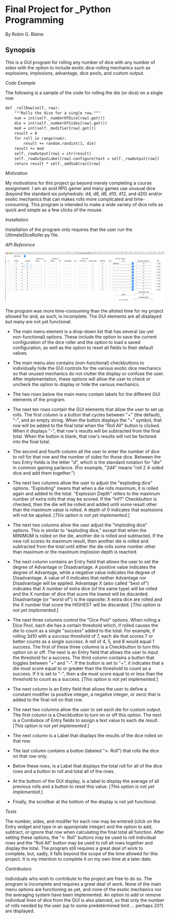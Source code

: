 # Final Project for _Python Programming

By Robin G. Blaine

## Synopsis

This is a GUI program for rolling any number of dice with any number of sides with the option to include exotic dice-rolling mechanics such as explosions, implosions, advantage, dice pools, and custom output.

*Code Example*

The following is a sample of the code for rolling the die (or dice) on a single row:

    def _rollRow(self, row):
        """Rolls the dice for a single row."""
        num = int(self._numberOfDice[row].get())
        die = int(self._numberOfSides[row].get())
        mod = int(self._modifier[row].get())
        result = 0
        for roll in range(num):
            result += random.randint(1, die)
        result += mod
        self._rowOutput[row] = str(result)
        self._rowOutputLabel[row].configure(text = self._rowOutput[row])
        return result * self._addSubtract[row]

*Motivation*

My motivations for this project go beyond merely completing a course assignment. I am an avid RPG gamer and many games use unusual dice (beyond the standard six polyhedrals: d4, d6, d8, d10, d12, and d20) and/or exotic mechanics that can makes rolls more complicated and time-consuming.  This program is intended to make a wide variety of dice rolls as quick and simple as a few clicks of the mouse.

*Installation*

Installation of the program only requires that the user run the UltimateDiceRoller.py file.

*API Reference*

![sreenshot](https://github.com/Blaine-Rob5000/STECH-Python/blob/_Python-Final-Project-Code/GUI.png)

The program was more time-consuming than the alloted time for my project allowed for and, as such, is incomplete.  The GUI elements are all displayed but many are not yet functional.  

- The main menu element is a drop-down list that has several (as-yet non-functional) options.  These include the option to save the current configuration of the dice roller and the option to load a saved configuration, as well as the option to reset all fields to their default values.

- The main menu also contains (non-functional) checkbuttons to individually hide the GUI controls for the various exotic dice mechanics so that unused mechanics do not clutter the display or confuse the user.  After implementation, these options will allow the user to check or uncheck the option to display or hide the various mechanics.

- The two rows below the main menu contain labels for the different GUI elements of the program.

- The next ten rows contain the GUI elements that allow the user to set up rolls.  The first column is a button that cycles between "+" (the default), "-", and an empty string.  When the button displays the "+" symbol, that row will be added to the final total when the "Roll All" button is clicked.  When it displays "-", that row's results will be subtracted from the final total.  When the button is blank, that row's results will not be factored into the final total.

- The second and fourth column all the user to enter the number of dice to roll for that row and the number of sides for those dice.  Between the two Entry fields is the letter "d", which is the standard notation for "die" in common gaming parlance.  (For example, "2d4" means "roll 2 4-sided dice and add them together.")

- The next two columns allow the user to adjust the "exploding dice" options.  "Exploding" means that when a die rolls maximum, it is rolled again and added to the total.  "Explosion Depth" refers to the maximum number of extra rolls that may be scored.  If the "Inf?" Checkbutton is checked, then the die will be rolled and added until some result other than the maximum value is rolled.  A depth of 0 indicates that explosions will not be applied.
[*This option is not yet implemented.*]

- The next two columns allow the user adjust the "imploding dice" options.  This is similar to "exploding dice," except that when the MINIMUM is rolled on the die, another die is rolled and subtracted.  If the new roll scores its maximum result, then another die is rolled and subtracted from the total until either the die rolls some number other than maximum or the maximum implosion depth is reached.

- The next column contains an Entry field that allows the user to set the degree of Advantage or Disadvantage.  A positive value indicates the degree of Advantage, while a negative value indicates the degree of Disadvantage.  A value of 0 indicates that neither Advantage nor Disadvantage will be applied.  Advantage X (also called "best of") indicates that X number of extra dice (of the same type) will be rolled and the X number of dice that score the lowest will be discarded.  Disadvantage (or "worst of") is the opposite:  X extra dice are rolled and the X number that score the HIGHEST will be discarded.
[*This option is not yet implemented.*]
 
- The next three columns control the "Dice Pool" options.  When rolling a Dice Pool, each die has a certain threshold which, if rolled causes the die to count as a single "success" added to the total.  For example, if rolling 3d10 with a success threshold of 7, each die that scores 7 or better counts as a single success.  A roll of 4, 5, and 8 would equal 1 success.  The first of these three columns is a Checkbutton to turn this option on or off.  The next is an Entry field that allows the user to input the threshold for a success.  The third column contains a button that toggles between "+" and "-".  If the button is set to "+", it indicates that a die must score equal to or greater than the threshold to count as a success.  If it is set to "-", then a die must score equal to or less than the threshold to count as a success.
[*This option is not yet implemented.*]
 
- The next column is an Entry field that allows the user to define a constant modifier (a positive integer, a negative integer, or zero) that is added to the final roll on that row.
 
- The next two columns allow the user to set each die for custom output.  The first column is a Checkbutton to turn on or off this option.  The next is a Combobox of Entry fields to assign a text value to each die result.
[*This option is not yet implemented.*]

- The next column is a Label that displays the results of the dice rolled on that row.

- The last column contains a button (labeled "<- Roll") that rolls the dice on that row only.

- Below these rows, is a Label that displays the total roll for all of the dice rows and a button to roll and total all of the rows.

- At the bottom of the GUI display, is a label to display the average of all previous rolls and a button to reset this value.
[*This option is not yet implemented.*]

- Finally, the scrollbar at the bottom of the display is not yet functional.


*Tests*

The number, sides, and modifer for each row may be entered (click on the Entry widget and type in an appropriate integer) and the option to add, subtract, or ignore that row when calculating the final total all function.  After setting these options, the "<- Roll" buttons may be used to roll individual rows and the "Roll All" button may be used to roll all rows together and display the total.  The program still requires a great deal of work to complete, but, sadly, it falls beyond the scope of the time allowed for this project.  It is my intention to complete it on my own time at a later date.

*Contributors*

Individuals who wish to contribute to the project are free to do so. The program is incomplete and requires a great deal of work.  None of the main menu options are functioning as yet, and none of the exotic mechanics nor the averaging system have been implemented.  An option to add or remove individual lines of dice from the GUI is also planned, so that only the  number of rolls needed by the user (up to some predetermined limit ... perhaps 20?) are displayed.
